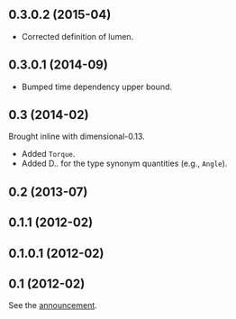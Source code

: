 0.3.0.2 (2015-04)
-----------------
*  Corrected definition of lumen.


0.3.0.1 (2014-09)
-----------------
*  Bumped time dependency upper bound.


0.3 (2014-02)
-------------
Brought inline with dimensional-0.13.

*  Added `Torque`.
*  Added D.. for the type synonym quantities (e.g., `Angle`).


0.2 (2013-07)
-------------


0.1.1 (2012-02)
---------------


0.1.0.1 (2012-02)
-----------------


0.1 (2012-02)
-------------
See the [announcement][1].

[1]: http://flygdynamikern.blogspot.se/2012/02/announce-dimensional-tf-010-statically.html
